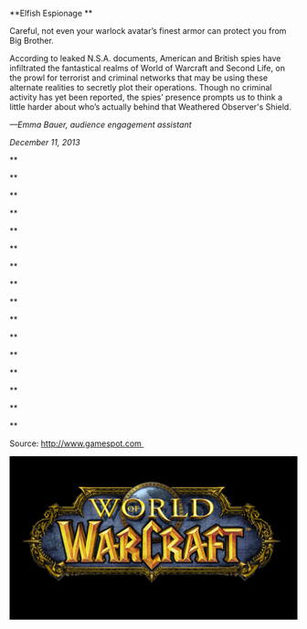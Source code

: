 **Elfish Espionage
**

Careful, not even your warlock avatar’s finest armor can protect you from Big Brother. 

According to leaked N.S.A. documents, American and British spies have infiltrated the fantastical realms of World of Warcraft and Second Life, on the prowl for terrorist and criminal networks that may be using these alternate realities to secretly plot their operations. Though no criminal activity has yet been reported, the spies’ presence prompts us to think a little harder about who’s actually behind that Weathered Observer's Shield.

*—Emma Bauer, audience engagement assistant*

*December 11, 2013*

**

**

**

**

**

**

**

**

**

**

**

**

**

**

**

**

Source: http://www.gamespot.com 

![](../images/13.12.13_Bauer_WorldWarcraftEDIT.jpg)
